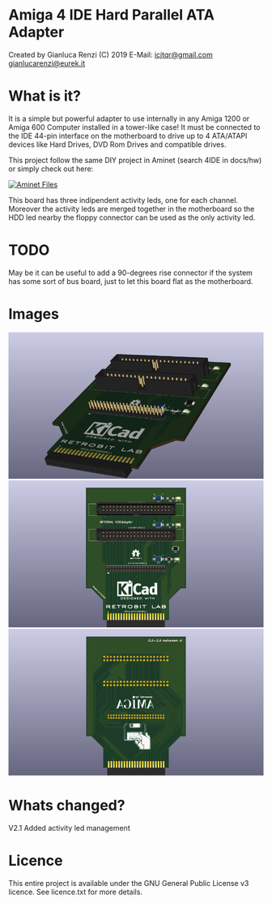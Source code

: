 # Amiga 4 IDE Hard Parallel ATA Adapter
Created by Gianluca Renzi (C) 2019
E-Mail: <icjtqr@gmail.com>
<gianlucarenzi@eurek.it>

# What is it?
It is a simple but powerful adapter to use internally in any Amiga 1200 or Amiga 600 Computer installed in a tower-like case!
It must be connected to the IDE 44-pin interface on the motherboard to drive up to 4 ATA/ATAPI devices like Hard Drives, DVD Rom Drives and compatible drives.

This project follow the same DIY project in Aminet (search 4IDE in docs/hw) or simply check out here:

[![](Aminet-4IDE "Aminet Files")](#features)

This board has three indipendent activity leds, one for each channel. Moreover the activity leds are merged together in the motherboard so the HDD led nearby the floppy connector can be used as the only activity led.

# TODO
May be it can be useful to add a 90-degrees rise connector if the system has some sort of bus board, just to let this board flat as the motherboard.

# Images
[![](images/4IDEAdapter.png "Board Overall")](#features)
[![](images/4IDEAdapter-f.png "Board Front")](#features)
[![](images/4IDEAdapter-b.png "Board Back")](#features)

# Whats changed?
V2.1 Added activity led management

# Licence
This entire project is available under the GNU General Public License v3 licence.
See licence.txt for more details.
